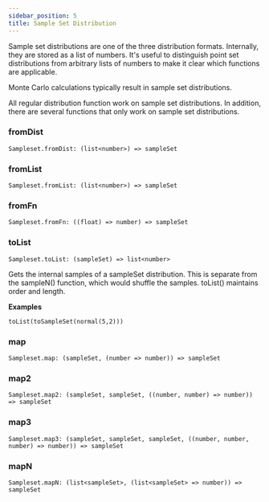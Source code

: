 ```yaml
---
sidebar_position: 5
title: Sample Set Distribution
---
```


Sample set distributions are one of the three distribution formats. Internally, they are stored as a list of numbers. It's useful to distinguish point set distributions from arbitrary lists of numbers to make it clear which functions are applicable.

Monte Carlo calculations typically result in sample set distributions.

All regular distribution function work on sample set distributions. In addition, there are several functions that only work on sample set distributions.

### fromDist

```
Sampleset.fromDist: (list<number>) => sampleSet
```

### fromList

```
Sampleset.fromList: (list<number>) => sampleSet
```

### fromFn

```
Sampleset.fromFn: ((float) => number) => sampleSet
```

### toList

```
Sampleset.toList: (sampleSet) => list<number>
```

Gets the internal samples of a sampleSet distribution. This is separate from the sampleN() function, which would shuffle the samples. toList() maintains order and length.

**Examples**

```
toList(toSampleSet(normal(5,2)))
```

### map

```
Sampleset.map: (sampleSet, (number => number)) => sampleSet
```

### map2

```
Sampleset.map2: (sampleSet, sampleSet, ((number, number) => number)) => sampleSet
```

### map3

```
Sampleset.map3: (sampleSet, sampleSet, sampleSet, ((number, number, number) => number)) => sampleSet
```

### mapN

```
Sampleset.mapN: (list<sampleSet>, (list<sampleSet> => number)) => sampleSet
```
